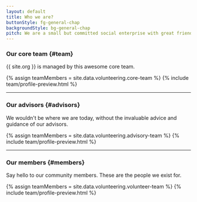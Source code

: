 ```yaml
---
layout: default
title: Who we are?
buttonStyle: fg-general-chap
backgroundStyle: bg-general-chap
pitch: We are a small but committed social enterprise with great friends and advisors. View who is in our core team, who gives us advice, and who are our community members.
---
```


### Our core team {#team}

{{ site.org }} is managed by this awesome core team.

{% assign teamMembers = site.data.volunteering.core-team %}
{% include team/profile-preview.html %}

---

### Our advisors {#advisors}

We wouldn't be where we are today, without the invaluable advice and guidance of our advisors.

{% assign teamMembers = site.data.volunteering.advisory-team %}
{% include team/profile-preview.html %}

---

### Our members {#members}

Say hello to our community members. These are the people we exist for.

{% assign teamMembers = site.data.volunteering.volunteer-team %}
{% include team/profile-preview.html %}